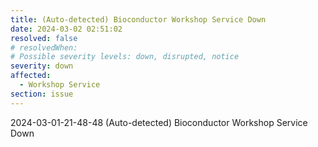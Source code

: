 ```yaml
---
title: (Auto-detected) Bioconductor Workshop Service Down
date: 2024-03-02 02:51:02
resolved: false
# resolvedWhen: 
# Possible severity levels: down, disrupted, notice
severity: down
affected:
  - Workshop Service
section: issue
---
```


2024-03-01-21-48-48 (Auto-detected) Bioconductor Workshop Service Down

